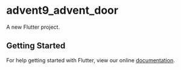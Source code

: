 # advent9_advent_door

A new Flutter project.

## Getting Started

For help getting started with Flutter, view our online
[documentation](https://flutter.io/).
